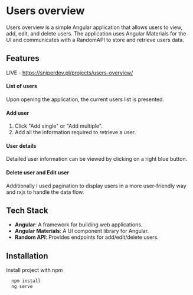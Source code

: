 
# Users overview

Users overview is a simple Angular application that allows users to view, add, edit, and delete users. The application uses Angular Materials for the UI and communicates with a RandomAPI to store and retrieve users data.


## Features

LIVE - https://sniperdev.pl/projects/users-overview/
#### List of users
Upon opening the application, the current users list is presented.
#### Add user
1. Click "Add single" or "Add multiple".
2. Add all the information required to retrieve a user.
#### User details
Detailed user information can be viewed by clicking on a right blue button.
#### Delete user and Edit user

Additionally I used pagination to display users in a more user-friendly way and rxjs to handle the data flow.

## Tech Stack

- **Angular**: A framework for building web applications.
- **Angular Materials**: A UI component library for Angular.
- **Random API**: Provides endpoints for add/edit/delete users.


## Installation

Install project with npm

```bash
  npm install
  ng serve
```


